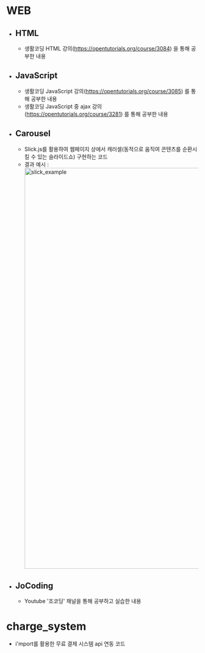 # WEB
  - ## HTML
    - 생활코딩 HTML 강의(https://opentutorials.org/course/3084) 을 통해 공부한 내용

  - ## JavaScript
    - 생활코딩 JavaScript 강의(https://opentutorials.org/course/3085) 를 통해 공부한 내용
    - 생활코딩 JavaScript 중 ajax 강의(https://opentutorials.org/course/3281) 를 통해 공부한 내용

  - ## Carousel
    - Slick.js를 활용하여 웹페이지 상에서 캐러셀(동적으로 움직여 콘텐츠를 순환시킬 수 있는 슬라이드쇼) 구현하는 코드
    - 결과 예시 : <img width="1052" alt="slick_example" src="https://user-images.githubusercontent.com/54230911/127171779-fef88556-55dd-40bc-8fe2-79115a6af146.png">

  - ## JoCoding
    - Youtube '조코딩' 채널을 통해 공부하고 실습한 내용

# charge_system
- i'mport를 활용한 무료 결제 시스템 api 연동 코드

